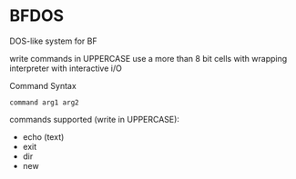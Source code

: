 # BFDOS
DOS-like system for BF

write commands in UPPERCASE
use a more than 8 bit cells with wrapping interpreter with interactive i/O


Command Syntax
```
command arg1 arg2
```


commands supported (write in UPPERCASE):
* echo (text)
* exit
* dir 
* new
